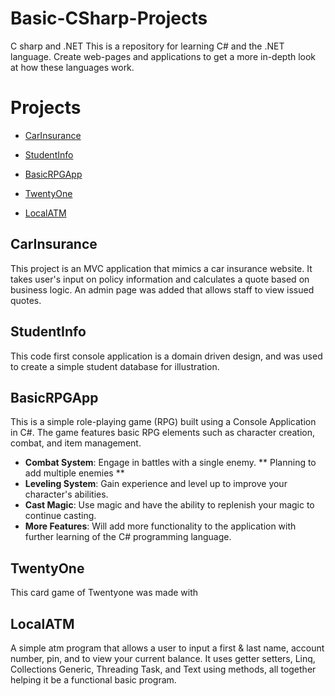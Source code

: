 # Basic-CSharp-Projects
C sharp and .NET
This is a repository for learning C# and the .NET language. Create web-pages and applications to get a more in-depth look at how these languages work.
# Projects

* [CarInsurance](https://github.com/DaltonJ-954/Basic-CSharp-Projects/tree/main/CarInsurance/CarInsurance)
+ [StudentInfo](https://github.com/DaltonJ-954/Basic-CSharp-Projects/tree/main/StudentInfo)
- [BasicRPGApp](https://github.com/DaltonJ-954/Basic-CSharp-Projects/tree/main/BasicRPGApp)
* [TwentyOne](https://github.com/DaltonJ-954/Basic-CSharp-Projects/tree/main/TwentyOne)
+ [LocalATM](https://github.com/DaltonJ-954/Basic-CSharp-Projects/tree/main/LocalATM)


## CarInsurance
This project is an MVC application that mimics a car insurance website. It takes user's input on policy information and calculates a quote based on business logic. An admin page was added that allows staff to view issued quotes.

## StudentInfo
 This code first console application is a domain driven design, and was used to create a simple student database for illustration.

## BasicRPGApp
This is a simple role-playing game (RPG) built using a Console Application in C#. The game features basic RPG elements such as character creation, combat, and item management.

- **Combat System**: Engage in battles with a single enemy. ** Planning to add multiple enemies **
- **Leveling System**: Gain experience and level up to improve your character's abilities.
- **Cast Magic**: Use magic and have the ability to replenish your magic to continue casting.
- **More Features**: Will add more functionality to the application with further learning of the C# programming language.

 ## TwentyOne
 This card game of Twentyone was made with 

## LocalATM
A simple atm program that allows a user to input a first & last name, account number, pin, and to view your current balance. It uses getter setters, Linq, Collections Generic, Threading Task, and Text using methods, all together helping it be a functional basic program.
